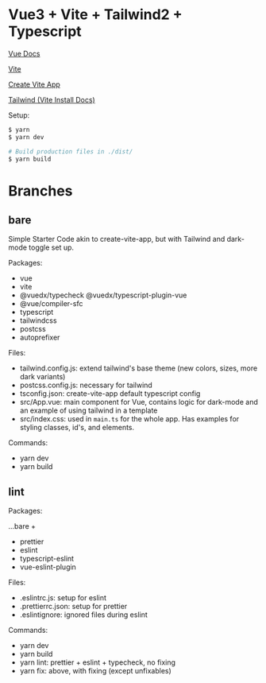 # Vue3 + Vite + Tailwind2 + Typescript

[Vue Docs](https://v3.vuejs.org/guide/introduction.html)

[Vite](https://github.com/vitejs/vite)

[Create Vite App](https://github.com/vitejs/create-vite-app)

[Tailwind (Vite Install Docs)](https://tailwindcss.com/docs/guides/vue-3-vite)

Setup:

``` bash
$ yarn
$ yarn dev

# Build production files in ./dist/
$ yarn build
```

# Branches

## bare

Simple Starter Code akin to create-vite-app, but with Tailwind and dark-mode toggle set up.

Packages:

- vue
- vite
- @vuedx/typecheck @vuedx/typescript-plugin-vue
- @vue/compiler-sfc
- typescript
- tailwindcss
- postcss
- autoprefixer

Files:

- tailwind.config.js: extend tailwind's base theme (new colors, sizes, more dark variants)
- postcss.config.js: necessary for tailwind
- tsconfig.json: create-vite-app default typescript config
- src/App.vue: main component for Vue, contains logic for dark-mode and an example of using tailwind in a template
- src/index.css: used in `main.ts` for the whole app. Has examples for styling classes, id's, and elements.

Commands:

- yarn dev
- yarn build

## lint

Packages:

...bare +

- prettier
- eslint
- typescript-eslint
- vue-eslint-plugin

Files:

- .eslintrc.js: setup for eslint
- .prettierrc.json: setup for prettier
- .eslintignore: ignored files during eslint

Commands:

- yarn dev
- yarn build
- yarn lint: prettier + eslint + typecheck, no fixing
- yarn fix: above, with fixing (except unfixables)